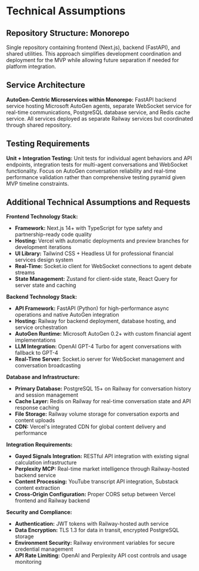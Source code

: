 # Technical Assumptions

## Repository Structure: Monorepo
Single repository containing frontend (Next.js), backend (FastAPI), and shared utilities. This approach simplifies development coordination and deployment for the MVP while allowing future separation if needed for platform integration.

## Service Architecture
**AutoGen-Centric Microservices within Monorepo:** FastAPI backend service hosting Microsoft AutoGen agents, separate WebSocket service for real-time communications, PostgreSQL database service, and Redis cache service. All services deployed as separate Railway services but coordinated through shared repository.

## Testing Requirements
**Unit + Integration Testing:** Unit tests for individual agent behaviors and API endpoints, integration tests for multi-agent conversations and WebSocket functionality. Focus on AutoGen conversation reliability and real-time performance validation rather than comprehensive testing pyramid given MVP timeline constraints.

## Additional Technical Assumptions and Requests

**Frontend Technology Stack:**
- **Framework:** Next.js 14+ with TypeScript for type safety and partnership-ready code quality
- **Hosting:** Vercel with automatic deployments and preview branches for development iterations
- **UI Library:** Tailwind CSS + Headless UI for professional financial services design system
- **Real-Time:** Socket.io client for WebSocket connections to agent debate streams
- **State Management:** Zustand for client-side state, React Query for server state and caching

**Backend Technology Stack:**
- **API Framework:** FastAPI (Python) for high-performance async operations and native AutoGen integration
- **Hosting:** Railway for backend deployment, database hosting, and service orchestration
- **AutoGen Runtime:** Microsoft AutoGen 0.2+ with custom financial agent implementations
- **LLM Integration:** OpenAI GPT-4 Turbo for agent conversations with fallback to GPT-4
- **Real-Time Server:** Socket.io server for WebSocket management and conversation broadcasting

**Database and Infrastructure:**
- **Primary Database:** PostgreSQL 15+ on Railway for conversation history and session management
- **Cache Layer:** Redis on Railway for real-time conversation state and API response caching
- **File Storage:** Railway volume storage for conversation exports and content uploads
- **CDN:** Vercel's integrated CDN for global content delivery and performance

**Integration Requirements:**
- **Gayed Signals Integration:** RESTful API integration with existing signal calculation infrastructure
- **Perplexity MCP:** Real-time market intelligence through Railway-hosted backend service
- **Content Processing:** YouTube transcript API integration, Substack content extraction
- **Cross-Origin Configuration:** Proper CORS setup between Vercel frontend and Railway backend

**Security and Compliance:**
- **Authentication:** JWT tokens with Railway-hosted auth service
- **Data Encryption:** TLS 1.3 for data in transit, encrypted PostgreSQL storage
- **Environment Security:** Railway environment variables for secure credential management
- **API Rate Limiting:** OpenAI and Perplexity API cost controls and usage monitoring
